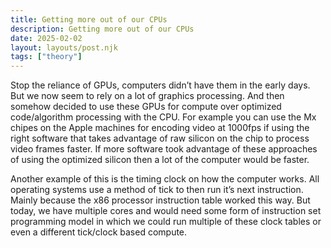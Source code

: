 ```yaml
---
title: Getting more out of our CPUs
description: Getting more out of our CPUs
date: 2025-02-02
layout: layouts/post.njk
tags: ["theory"]
---
```


Stop the reliance of GPUs, computers didn’t have them in the early days. But we now seem to rely on a lot of graphics processing. And then somehow decided to use these GPUs for compute over optimized code/algorithm processing with the CPU. For example you can use the Mx chipes on the Apple machines for encoding video at 1000fps if using the right software that takes advantage of raw silicon on the chip to process video frames faster. If more software took advantage of these approaches of using the optimized silicon then a lot of the computer would be faster.

Another example of this is the timing clock on how the computer works. All operating systems use a method of tick to then run it’s next instruction. Mainly because the x86 processor instruction table worked this way. But today, we have multiple cores and would need some form of instruction set programming model in which we could run multiple of these clock tables or even a different tick/clock based compute.

